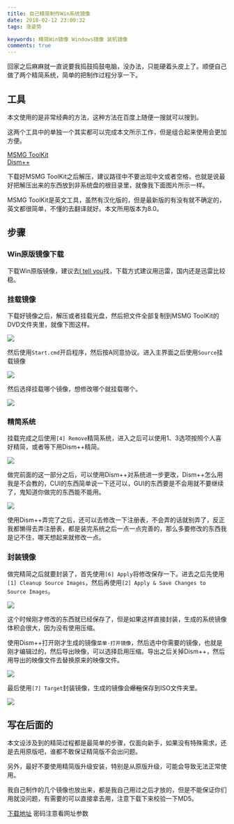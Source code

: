 ```yaml
---
title: 自己精简制作Win系统镜像
date: 2018-02-12 23:00:32
tags: 涨姿势

keywords: 精简Win镜像 Windows镜像 装机镜像
comments: true
---
```


回家之后麻麻就一直说要我捣鼓捣鼓电脑，没办法，只能硬着头皮上了。顺便自己做了两个精简系统，简单的把制作过程分享一下。

<!-- more -->

## 工具

本文使用的是非常经典的方法，这种方法在百度上随便一搜就可以搜到。

这两个工具中的单独一个其实都可以完成本文所示工作，但是组合起来使用会更加方便。

[MSMG ToolKit](http://www.majorgeeks.com/files/details/msmg_toolkit.html)  
[Dism++](http://www.chuyu.me/zh-Hans/index.html)

下载好MSMG ToolKit之后解压，建议路径中不要出现中文或者空格，也就是说最好把解压出来的东西放到非系统盘的根目录里，就像我下面图片所示一样。

MSMG ToolKit是英文工具，虽然有汉化版的，但是最新版的有没有就不确定的，英文都很简单，不懂的去翻译就好。本文所用版本为8.0。

## 步骤

### Win原版镜像下载

下载Win原版镜像，建议去[I tell you](https://msdn.itellyou.cn/)找，下载方式建议用迅雷，国内还是迅雷比较稳。

### 挂载镜像

下载好镜像之后，解压或者挂载光盘，然后把文件全部复制到MSMG ToolKit的DVD文件夹里，就像下图这样。

![](https://s1.ax2x.com/2018/02/12/yhgAu.png)

然后使用`Start.cmd`开启程序，然后按A同意协议。进入主界面之后使用`Source`挂载镜像

![](https://s1.ax2x.com/2018/02/12/yhnw9.png)

然后选择挂载哪个镜像，想修改哪个就挂载哪个。

![](https://s1.ax2x.com/2018/02/12/yv32q.png)

### 精简系统

挂载完成之后使用`[4] Remove`精简系统，进入之后可以使用1、3选项按照个人喜好精简，或者等下用Dism++精简。

![](https://s1.ax2x.com/2018/02/12/yvBlR.png)

做完前面的这一部分之后，可以使用Dism++对系统进一步更改，Dism++怎么用我是不会教的，CUI的东西简单说一下还可以，GUI的东西要是不会用就不要继续了，鬼知道你做完的东西能不能用。

![](https://s1.ax2x.com/2018/02/12/yvHFr.png)

使用Dism++弄完了之后，还可以去修改一下注册表，不会弄的话就别弄了，反正我都懒得去弄注册表，都是装完系统之后一点一点完善的，那么多要修改的东西我是记不住，哪天想起来就修改一点。

### 封装镜像

做完精简之后就要封装了，首先使用`[6] Apply`将修改保存一下。进去之后先使用`[1] Cleanup Source Images`，然后再使用`[2] Apply & Save Changes to Source Images`。

![](https://s1.ax2x.com/2018/02/12/yvTuY.png)

这个时候刚才修改的东西就已经保存了，但是如果这样直接封装，生成的系统镜像体积会很大，因为没有使用压缩。

使用Dism++打开刚才生成的镜像`菜单-打开镜像`，然后选中你需要的镜像，也就是刚才编辑过的，然后导出映像，可以选择启用压缩。导出之后关掉Dism++，然后用导出的映像文件去替换原来的映像文件。

![](https://s1.ax2x.com/2018/02/12/yvXAi.png)

最后使用`[7] Target`封装镜像，生成的镜像会~~爆粗~~保存到ISO文件夹里。

![](https://s1.ax2x.com/2018/02/12/yvYEl.png)

## 写在后面的

本文设涉及到的精简过程都是最简单的步骤，仅面向新手，如果没有特殊需求，还是去用原版吧，谁都不敢保证精简版不会出问题。

另外，最好不要使用精简版升级安装，特别是从原版升级，可能会导致无法正常使用。

我自己制作的几个镜像也放出来，都是我自己用过之后才放的，但是不能保证你们用就没问题，有需要的可以直接拿去用，注意下载下来校验一下MD5。

[下载地址](http://url.xxwhite.com/?id=5a81ba00128fe1003795eae0) 密码注意看网址参数